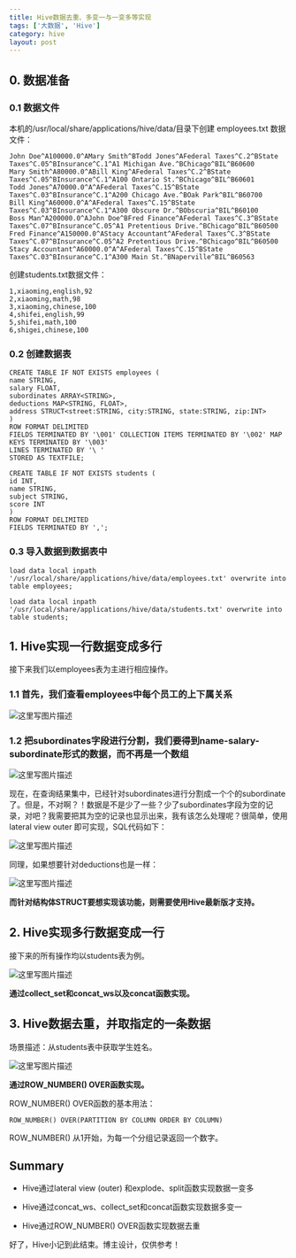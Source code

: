 ```yaml
---
title: Hive数据去重、多变一与一变多等实现
tags: ['大数据', 'Hive']
category: hive
layout: post
---
```


## 0. 数据准备

### 0.1 数据文件

本机的/usr/local/share/applications/hive/data/目录下创建 employees.txt 数据文件：

```
John Doe^A100000.0^AMary Smith^BTodd Jones^AFederal Taxes^C.2^BState Taxes^C.05^BInsurance^C.1^A1 Michigan Ave.^BChicago^BIL^B60600
Mary Smith^A80000.0^ABill King^AFederal Taxes^C.2^BState Taxes^C.05^BInsurance^C.1^A100 Ontario St.^BChicago^BIL^B60601
Todd Jones^A70000.0^A^AFederal Taxes^C.15^BState Taxes^C.03^BInsurance^C.1^A200 Chicago Ave.^BOak Park^BIL^B60700
Bill King^A60000.0^A^AFederal Taxes^C.15^BState Taxes^C.03^BInsurance^C.1^A300 Obscure Dr.^BObscuria^BIL^B60100
Boss Man^A200000.0^AJohn Doe^BFred Finance^AFederal Taxes^C.3^BState Taxes^C.07^BInsurance^C.05^A1 Pretentious Drive.^BChicago^BIL^B60500
Fred Finance^A150000.0^AStacy Accountant^AFederal Taxes^C.3^BState Taxes^C.07^BInsurance^C.05^A2 Pretentious Drive.^BChicago^BIL^B60500
Stacy Accountant^A60000.0^A^AFederal Taxes^C.15^BState Taxes^C.03^BInsurance^C.1^A300 Main St.^BNaperville^BIL^B60563
```

创建students.txt数据文件：

```
1,xiaoming,english,92
2,xiaoming,math,98
3,xiaoming,chinese,100
4,shifei,english,99
5,shifei,math,100
6,shigei,chinese,100
```

### 0.2 创建数据表

```
CREATE TABLE IF NOT EXISTS employees (
name STRING,
salary FLOAT,
subordinates ARRAY<STRING>,
deductions MAP<STRING, FLOAT>,
address STRUCT<street:STRING, city:STRING, state:STRING, zip:INT>
)
ROW FORMAT DELIMITED
FIELDS TERMINATED BY '\001' COLLECTION ITEMS TERMINATED BY '\002' MAP KEYS TERMINATED BY '\003'
LINES TERMINATED BY '\ '
STORED AS TEXTFILE;
```
```
CREATE TABLE IF NOT EXISTS students (
id INT,
name STRING,
subject STRING,
score INT
)
ROW FORMAT DELIMITED
FIELDS TERMINATED BY ',';
```

### 0.3 导入数据到数据表中

```
load data local inpath '/usr/local/share/applications/hive/data/employees.txt' overwrite into table employees;
```

```
load data local inpath '/usr/local/share/applications/hive/data/students.txt' overwrite into table students;
```

## 1. Hive实现一行数据变成多行

接下来我们以employees表为主进行相应操作。

### 1.1 首先，我们查看employees中每个员工的上下属关系

![这里写图片描述](https://github.com/buildupchao/ImgStore/blob/master/blog/2017-09-29-1.png?raw=true)

### 1.2 把subordinates字段进行分割，我们要得到name-salary-subordinate形式的数据，而不再是一个数组

![这里写图片描述](https://github.com/buildupchao/ImgStore/blob/master/blog/2017-09-29-2.png?raw=true)

现在，在查询结果集中，已经针对subordinates进行分割成一个个的subordinate了。但是，不对啊？！数据是不是少了一些？少了subordinates字段为空的记录，对吧？我需要把其为空的记录也显示出来，我有该怎么处理呢？很简单，使用lateral view outer 即可实现，SQL代码如下：

![这里写图片描述](https://github.com/buildupchao/ImgStore/blob/master/blog/2017-09-29-3.png?raw=true)

同理，如果想要针对deductions也是一样：

![这里写图片描述](https://github.com/buildupchao/ImgStore/blob/master/blog/2017-09-29-4.png?raw=true)

<strong>而针对结构体STRUCT要想实现该功能，则需要使用Hive最新版才支持。</strong>


## 2. Hive实现多行数据变成一行

接下来的所有操作均以students表为例。

![这里写图片描述](https://github.com/buildupchao/ImgStore/blob/master/blog/2017-09-29-5.png?raw=true)

<strong>通过collect_set和concat_ws以及concat函数实现。</strong>

## 3. Hive数据去重，并取指定的一条数据

场景描述：从students表中获取学生姓名。

![这里写图片描述](https://github.com/buildupchao/ImgStore/blob/master/blog/2017-09-29-6.png?raw=true)

<strong>通过ROW_NUMBER() OVER函数实现。</strong>

ROW_NUMBER() OVER函数的基本用法：

```
ROW_NUMBER() OVER(PARTITION BY COLUMN ORDER BY COLUMN)
```

ROW_NUMBER() 从1开始，为每一个分组记录返回一个数字。

## Summary

- Hive通过lateral view (outer) 和explode、split函数实现数据一变多

- Hive通过concat_ws、collect_set和concat函数实现数据多变一

- Hive通过ROW_NUMBER() OVER函数实现数据去重

好了，Hive小记到此结束。博主设计，仅供参考！
